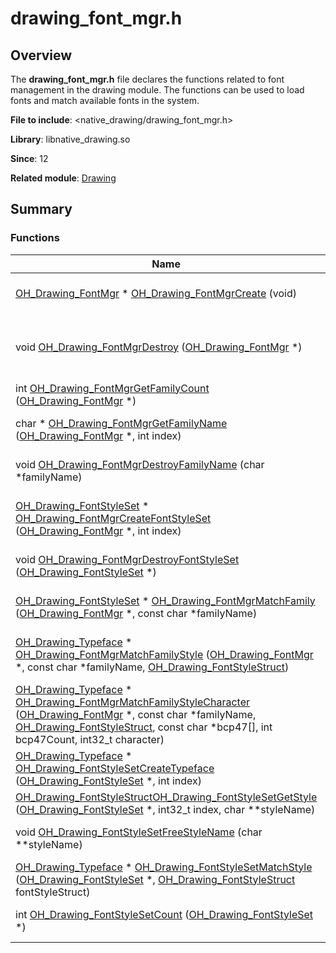 # drawing_font_mgr.h


## Overview

The **drawing_font_mgr.h** file declares the functions related to font management in the drawing module. The functions can be used to load fonts and match available fonts in the system.

**File to include**: &lt;native_drawing/drawing_font_mgr.h&gt;

**Library**: libnative_drawing.so

**Since**: 12

**Related module**: [Drawing](_drawing.md)


## Summary


### Functions

| Name| Description| 
| -------- | -------- |
| [OH_Drawing_FontMgr](_drawing.md#oh_drawing_fontmgr) \* [OH_Drawing_FontMgrCreate](_drawing.md#oh_drawing_fontmgrcreate) (void) | Creates an **OH_Drawing_FontMgr** object.| 
| void [OH_Drawing_FontMgrDestroy](_drawing.md#oh_drawing_fontmgrdestroy) ([OH_Drawing_FontMgr](_drawing.md#oh_drawing_fontmgr) \*) | Destroys an **OH_Drawing_FontMgr** object and reclaims the memory occupied by the object.| 
| int [OH_Drawing_FontMgrGetFamilyCount](_drawing.md#oh_drawing_fontmgrgetfamilycount) ([OH_Drawing_FontMgr](_drawing.md#oh_drawing_fontmgr) \*) | Obtains the number of font families.| 
| char \* [OH_Drawing_FontMgrGetFamilyName](_drawing.md#oh_drawing_fontmgrgetfamilyname) ([OH_Drawing_FontMgr](_drawing.md#oh_drawing_fontmgr) \*, int index) | Obtains the font family name based on an index.| 
| void [OH_Drawing_FontMgrDestroyFamilyName](_drawing.md#oh_drawing_fontmgrdestroyfamilyname) (char \*familyName) | Reclaims the memory occupied by a font family name.| 
| [OH_Drawing_FontStyleSet](_drawing.md#oh_drawing_fontstyleset) \* [OH_Drawing_FontMgrCreateFontStyleSet](_drawing.md#oh_drawing_fontmgrcreatefontstyleset) ([OH_Drawing_FontMgr](_drawing.md#oh_drawing_fontmgr) \*, int index) | Creates a font style set from an **OH_Drawing_FontMgr** object.| 
| void [OH_Drawing_FontMgrDestroyFontStyleSet](_drawing.md#oh_drawing_fontmgrdestroyfontstyleset) ([OH_Drawing_FontStyleSet](_drawing.md#oh_drawing_fontstyleset) \*) | Reclaims the memory occupied by a font style set.| 
| [OH_Drawing_FontStyleSet](_drawing.md#oh_drawing_fontstyleset) \* [OH_Drawing_FontMgrMatchFamily](_drawing.md#oh_drawing_fontmgrmatchfamily) ([OH_Drawing_FontMgr](_drawing.md#oh_drawing_fontmgr) \*, const char \*familyName) | Obtains a font style set based on a font family name.| 
| [OH_Drawing_Typeface](_drawing.md#oh_drawing_typeface) \* [OH_Drawing_FontMgrMatchFamilyStyle](_drawing.md#oh_drawing_fontmgrmatchfamilystyle) ([OH_Drawing_FontMgr](_drawing.md#oh_drawing_fontmgr) \*, const char \*familyName, [OH_Drawing_FontStyleStruct](_o_h___drawing___font_style_struct.md)) | Obtains a typeface based on the font style information and font family name.| 
| [OH_Drawing_Typeface](_drawing.md#oh_drawing_typeface) \* [OH_Drawing_FontMgrMatchFamilyStyleCharacter](_drawing.md#oh_drawing_fontmgrmatchfamilystylecharacter) ([OH_Drawing_FontMgr](_drawing.md#oh_drawing_fontmgr) \*, const char \*familyName, [OH_Drawing_FontStyleStruct](_o_h___drawing___font_style_struct.md), const char \*bcp47[], int bcp47Count, int32_t character) | Obtains a typeface for the specified character.| 
| [OH_Drawing_Typeface](_drawing.md#oh_drawing_typeface) \* [OH_Drawing_FontStyleSetCreateTypeface](_drawing.md#oh_drawing_fontstylesetcreatetypeface) ([OH_Drawing_FontStyleSet](_drawing.md#oh_drawing_fontstyleset) \*, int index) | Obtains a typeface for the specified index.| 
| [OH_Drawing_FontStyleStruct](_o_h___drawing___font_style_struct.md)[OH_Drawing_FontStyleSetGetStyle](_drawing.md#oh_drawing_fontstylesetgetstyle) ([OH_Drawing_FontStyleSet](_drawing.md#oh_drawing_fontstyleset) \*, int32_t index, char \*\*styleName) | Obtains the font style.| 
| void [OH_Drawing_FontStyleSetFreeStyleName](_drawing.md#oh_drawing_fontstylesetfreestylename) (char \*\*styleName) | Reclaims the memory occupied by a font style.| 
| [OH_Drawing_Typeface](_drawing.md#oh_drawing_typeface) \* [OH_Drawing_FontStyleSetMatchStyle](_drawing.md#oh_drawing_fontstylesetmatchstyle) ([OH_Drawing_FontStyleSet](_drawing.md#oh_drawing_fontstyleset) \*, [OH_Drawing_FontStyleStruct](_o_h___drawing___font_style_struct.md) fontStyleStruct) | Obtains the typeface closest to the font style.| 
| int [OH_Drawing_FontStyleSetCount](_drawing.md#oh_drawing_fontstylesetcount) ([OH_Drawing_FontStyleSet](_drawing.md#oh_drawing_fontstyleset) \*) | Obtains the number of fonts in the font style set.| 
